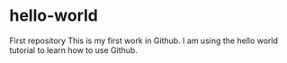 # hello-world
First repository
This is my first work in Github.  I am using the hello world tutorial to learn how to use Github.
